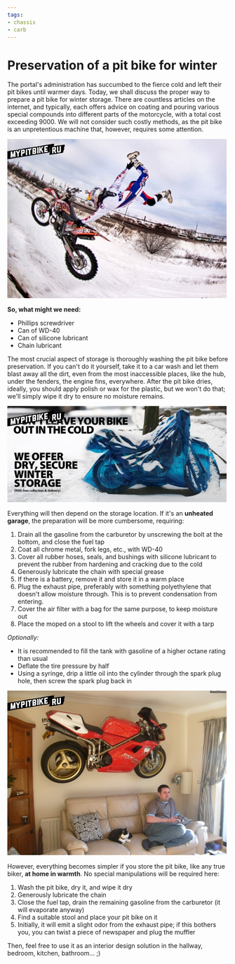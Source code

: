 ```yaml
---
tags:
- chassis
- carb
---
```


# Preservation of a pit bike for winter

The portal's administration has succumbed to the fierce cold and left their pit bikes until warmer days. Today, we shall discuss the proper way to prepare a pit bike for winter storage. There are countless articles on the internet, and typically, each offers advice on coating and pouring various special compounds into different parts of the motorcycle, with a total cost exceeding 9000. We will not consider such costly methods, as the pit bike is an unpretentious machine that, however, requires some attention. 

![Winterizing a pit bike](../../../static/img/da9c37.jpg "Winterizing a pit bike")

**So, what might we need:**

- Phillips screwdriver
- Can of WD-40
- Can of silicone lubricant
- Chain lubricant

The most crucial aspect of storage is thoroughly washing the pit bike before preservation. If you can't do it yourself, take it to a car wash and let them blast away all the dirt, even from the most inaccessible places, like the hub, under the fenders, the engine fins, everywhere. After the pit bike dries, ideally, you should apply polish or wax for the plastic, but we won't do that; we'll simply wipe it dry to ensure no moisture remains.

![Winter storage of a pit bike](../../../static/img/bc7800.jpg "Winter storage of a pit bike")

Everything will then depend on the storage location. If it's an **unheated garage**, the preparation will be more cumbersome, requiring:

1. Drain all the gasoline from the carburetor by unscrewing the bolt at the bottom, and close the fuel tap
2. Coat all chrome metal, fork legs, etc., with WD-40
3. Cover all rubber hoses, seals, and bushings with silicone lubricant to prevent the rubber from hardening and cracking due to the cold
4. Generously lubricate the chain with special grease
5. If there is a battery, remove it and store it in a warm place
6. Plug the exhaust pipe, preferably with something polyethylene that doesn't allow moisture through. This is to prevent condensation from entering.
7. Cover the air filter with a bag for the same purpose, to keep moisture out
8. Place the moped on a stool to lift the wheels and cover it with a tarp

*Optionally:*

- It is recommended to fill the tank with gasoline of a higher octane rating than usual
- Deflate the tire pressure by half
- Using a syringe, drip a little oil into the cylinder through the spark plug hole, then screw the spark plug back in

![Storing a pit bike at home](../../../static/img/d06815.jpg "Storing a pit bike at home")

However, everything becomes simpler if you store the pit bike, like any true biker, **at home in warmth**. No special manipulations will be required here:

1. Wash the pit bike, dry it, and wipe it dry
2. Generously lubricate the chain
3. Close the fuel tap, drain the remaining gasoline from the carburetor (it will evaporate anyway)
4. Find a suitable stool and place your pit bike on it
5. Initially, it will emit a slight odor from the exhaust pipe; if this bothers you, you can twist a piece of newspaper and plug the muffler

Then, feel free to use it as an interior design solution in the hallway, bedroom, kitchen, bathroom... ;)
